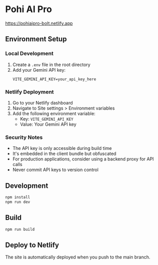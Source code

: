 # Pohi AI Pro

https://pohiaipro-bolt.netlify.app

## Environment Setup

### Local Development

1. Create a `.env` file in the root directory
2. Add your Gemini API key:
   ```
   VITE_GEMINI_API_KEY=your_api_key_here
   ```

### Netlify Deployment

1. Go to your Netlify dashboard
2. Navigate to Site settings > Environment variables
3. Add the following environment variable:
   - Key: `VITE_GEMINI_API_KEY`
   - Value: Your Gemini API key

### Security Notes

- The API key is only accessible during build time
- It's embedded in the client bundle but obfuscated
- For production applications, consider using a backend proxy for API calls
- Never commit API keys to version control

## Development

```bash
npm install
npm run dev
```

## Build

```bash
npm run build
```

## Deploy to Netlify

The site is automatically deployed when you push to the main branch.
